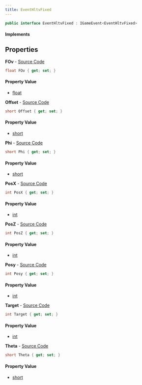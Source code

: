 ```yaml
---
title: EventHltvFixed
---
```


```csharp
public interface EventHltvFixed : IGameEvent<EventHltvFixed>
```

#### Implements

## Properties

**FOv** - [Source Code](https://github.com/swiftly-solution/swiftlys2/blob/main/managed/src/SwiftlyS2.Generated/GameEvents/Interfaces/EventHltvFixed.cs#L56)

```csharp
float FOv { get; set; }
```

#### Property Value

- [float](https://learn.microsoft.com/dotnet/api/system.single)

**Offset** - [Source Code](https://github.com/swiftly-solution/swiftlys2/blob/main/managed/src/SwiftlyS2.Generated/GameEvents/Interfaces/EventHltvFixed.cs#L51)

```csharp
short Offset { get; set; }
```

#### Property Value

- [short](https://learn.microsoft.com/dotnet/api/system.int16)

**Phi** - [Source Code](https://github.com/swiftly-solution/swiftlys2/blob/main/managed/src/SwiftlyS2.Generated/GameEvents/Interfaces/EventHltvFixed.cs#L46)

```csharp
short Phi { get; set; }
```

#### Property Value

- [short](https://learn.microsoft.com/dotnet/api/system.int16)

**PosX** - [Source Code](https://github.com/swiftly-solution/swiftlys2/blob/main/managed/src/SwiftlyS2.Generated/GameEvents/Interfaces/EventHltvFixed.cs#L24)

```csharp
int PosX { get; set; }
```

#### Property Value

- [int](https://learn.microsoft.com/dotnet/api/system.int32)

**PosZ** - [Source Code](https://github.com/swiftly-solution/swiftlys2/blob/main/managed/src/SwiftlyS2.Generated/GameEvents/Interfaces/EventHltvFixed.cs#L34)

```csharp
int PosZ { get; set; }
```

#### Property Value

- [int](https://learn.microsoft.com/dotnet/api/system.int32)

**Posy** - [Source Code](https://github.com/swiftly-solution/swiftlys2/blob/main/managed/src/SwiftlyS2.Generated/GameEvents/Interfaces/EventHltvFixed.cs#L29)

```csharp
int Posy { get; set; }
```

#### Property Value

- [int](https://learn.microsoft.com/dotnet/api/system.int32)

**Target** - [Source Code](https://github.com/swiftly-solution/swiftlys2/blob/main/managed/src/SwiftlyS2.Generated/GameEvents/Interfaces/EventHltvFixed.cs#L63)

```csharp
int Target { get; set; }
```

#### Property Value

- [int](https://learn.microsoft.com/dotnet/api/system.int32)

**Theta** - [Source Code](https://github.com/swiftly-solution/swiftlys2/blob/main/managed/src/SwiftlyS2.Generated/GameEvents/Interfaces/EventHltvFixed.cs#L41)

```csharp
short Theta { get; set; }
```

#### Property Value

- [short](https://learn.microsoft.com/dotnet/api/system.int16)

